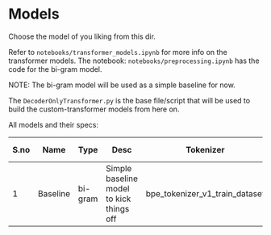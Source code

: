 # Models

Choose the model of you liking from this dir.

Refer to `notebooks/transformer_models.ipynb` for more info on the transformer models.
The notebook: `notebooks/preprocessing.ipynb` has the code for the bi-gram model.

NOTE: The bi-gram model will be used as a simple baseline for now.

The `DecoderOnlyTransformer.py` is the base file/script that will be used to build the custom-transformer models from here on.

All models and their specs:

|S.no|Name|Type|Desc|Tokenizer|train-loss|test-loss|
|-|-|-|-|-|-|-|
|1|Baseline|bi-gram|Simple baseline model to kick things off|bpe_tokenizer_v1_train_dataset|-|-|
